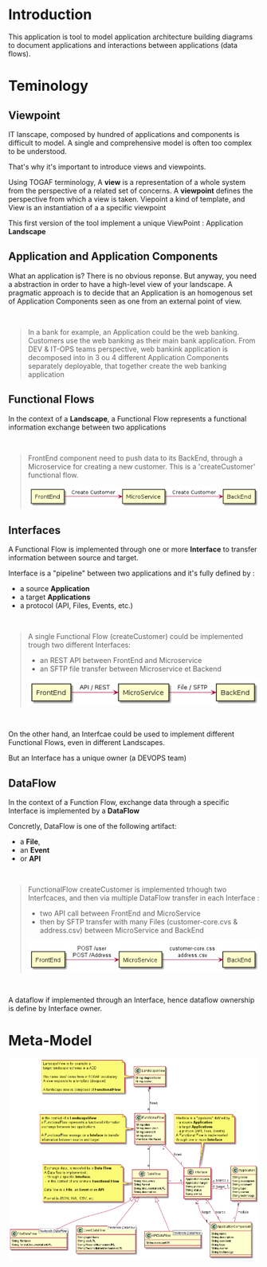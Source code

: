 # Introduction
This application is tool to model application architecture building diagrams to document applications and interactions between applications (data flows).

# Teminology 

## Viewpoint
IT lanscape, composed by hundred of applications and components is difficult to model. A single and comprehensive model is often too complex to be understood. 

That's why it's important to introduce views and viewpoints.

Using TOGAF terminology, A **view** is a representation of a whole system from the perspective of a related set of concerns. A **viewpoint** defines the perspective from which a view is taken. Viepoint a kind of template, and View is an instantiation of a a specific viewpoint

This first version of the tool implement a unique ViewPoint : Application **Landscape**

## Application and Application Components
What an application is? There is no obvious reponse. But anyway, you need a abstraction in order to have a high-level view of your landscape. A pragmatic approach is to decide that an Application is an homogenous set of Application Components seen as one from an external point of view. 

<br/>

> In a bank for example, an Application could be the web 
> banking. Customers use the web banking 
> as their main bank application. 
> From DEV & IT-OPS teams perspective, web bankink application 
> is decomposed into in 3 ou 4 different Application Components
> separately deployable, that together create the web banking 
> application

## Functional Flows

In the context of a **Landscape**, a Functional Flow represents a functional information exchange between two applications

<br/>

> FrontEnd component need to push data to its BackEnd, 
> through a Microservice for creating a new customer. 
> This is a 'createCustomer' functional flow.
>
> ![flow view](png/plantuml-functionalflow/plantuml-functionalflow.png)


## Interfaces

A Functional Flow is implemented through one or more **Interface** to transfer information between source and target.

Interface is a "pipeline" between two applications and it's fully defined by :
- a source **Application**
- a target **Applications**
- a protocol (API, Files, Events, etc.)

<br/>

> A single Functional Flow (createCustomer) could be implemented 
> trough two different Interfaces:
> - an REST API between FrontEnd and Microservice
> - an SFTP file transfer between Microservice et Backend
>
> ![interface view](png/plantuml-interface/plantuml-interface.png)

<br/>

On the other hand, an Interfcae could be used to implement different Functional Flows, even in different Landscapes.

But an Interface has a unique owner (a DEVOPS team)


## DataFlow

In the context of a Function Flow, exchange data through a specific Interface is implemented by a **DataFlow** 


Concretly, DataFlow is one of the following artifact:
- a **File**, 
- an **Event** 
- or **API**

<br/>

> FunctionalFlow createCustomer is implemented trhough two 
> Interfcaces, and then via multiple DataFlow transfer in each 
> Interface :
> - two API call between FrontEnd and MicroService
> - then by SFTP transfer with many Files (customer-core.cvs &  address.csv) between MicroService and BackEnd
> 
> ![dataflow view](png/plantuml-dataflow/plantuml-dataflow.png)

<br/>

A dataflow if implemented through an Interface, hence dataflow ownership is define by Interface owner.

# Meta-Model

![meta model](png/plantuml-eadesignit/plantuml-eadesignit.png)















